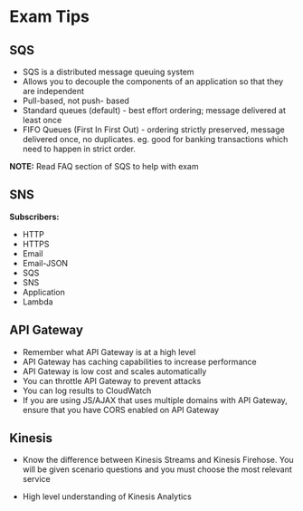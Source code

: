 # Exam Tips

## SQS

- SQS is a distributed message queuing system
- Allows you to decouple the components of an application so that they are independent
- Pull-based, not push- based
- Standard queues (default) - best effort ordering; message delivered at least once
- FIFO Queues (First In First Out) - ordering strictly preserved, message delivered once, no duplicates. eg. good for banking transactions which need to happen in strict order.

**NOTE:** Read FAQ section of SQS to help with exam

## SNS

**Subscribers:**

- HTTP
- HTTPS
- Email
- Email-JSON
- SQS
- SNS
- Application
- Lambda

## API Gateway

- Remember what API Gateway is at a high level
- API Gateway has caching capabilities to increase performance
- API Gateway is low cost and scales automatically
- You can throttle API Gateway to prevent attacks 
- You can log results to CloudWatch
- If you are using JS/AJAX that uses multiple domains with API Gateway, ensure that you have CORS enabled on API Gateway

## Kinesis

- Know the difference between Kinesis Streams and Kinesis Firehose. You will be given scenario questions and you must choose the most relevant service

- High level understanding of Kinesis Analytics
